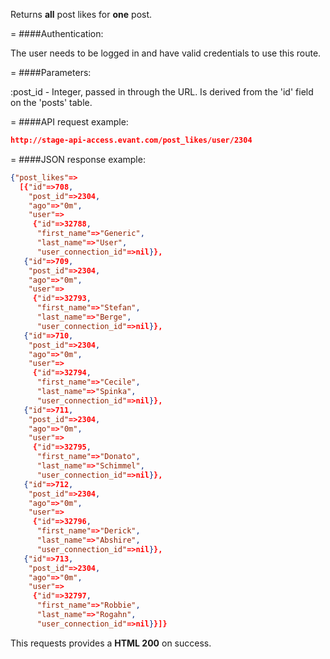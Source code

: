 <!-- --- title: GET /post_likes/users/:post_id -->

Returns **all** post likes for **one** post.

=
####Authentication:

The user needs to be logged in and have valid credentials to use this route.

=
####Parameters:

:post_id - Integer, passed in through the URL. Is derived from the 'id' field on the 'posts' table.

=
####API request example:
```json
http://stage-api-access.evant.com/post_likes/user/2304
```

=
####JSON response example:

```json
{"post_likes"=>
  [{"id"=>708,
    "post_id"=>2304,
    "ago"=>"0m",
    "user"=>
     {"id"=>32788,
      "first_name"=>"Generic",
      "last_name"=>"User",
      "user_connection_id"=>nil}},
   {"id"=>709,
    "post_id"=>2304,
    "ago"=>"0m",
    "user"=>
     {"id"=>32793,
      "first_name"=>"Stefan",
      "last_name"=>"Berge",
      "user_connection_id"=>nil}},
   {"id"=>710,
    "post_id"=>2304,
    "ago"=>"0m",
    "user"=>
     {"id"=>32794,
      "first_name"=>"Cecile",
      "last_name"=>"Spinka",
      "user_connection_id"=>nil}},
   {"id"=>711,
    "post_id"=>2304,
    "ago"=>"0m",
    "user"=>
     {"id"=>32795,
      "first_name"=>"Donato",
      "last_name"=>"Schimmel",
      "user_connection_id"=>nil}},
   {"id"=>712,
    "post_id"=>2304,
    "ago"=>"0m",
    "user"=>
     {"id"=>32796,
      "first_name"=>"Derick",
      "last_name"=>"Abshire",
      "user_connection_id"=>nil}},
   {"id"=>713,
    "post_id"=>2304,
    "ago"=>"0m",
    "user"=>
     {"id"=>32797,
      "first_name"=>"Robbie",
      "last_name"=>"Rogahn",
      "user_connection_id"=>nil}}]}
```

This requests provides a <strong>HTML 200</strong> on success.